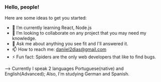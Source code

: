 ### Hello, people!

Here are some ideas to get you started:

- 🌱 I’m currently learning React, Node.js
- 👯 I’m looking to collaborate on any project that you may need my knowledge.
- 💬 Ask me about anything you see fit and I'll answered it.
- 📫 How to reach me: daniiel2dias@gmail.com
- ⚡ Fun fact: Spiders are the only web developers that like to find bugs.


--> Currently I speak 2 languages Portuguese(native) and English(Advanced);
    Also, I'm studying German and Spanish.
